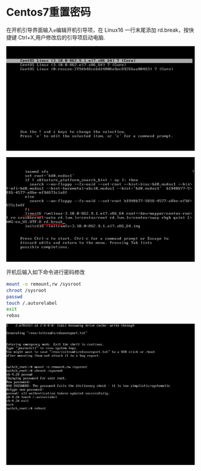 # Centos7重置密码

在开机引导界面输入`e`编辑开机引导项，在 Linux16 一行末尾添加 rd.break，按快捷键 Ctrl+X,用户修改后的引导项启动电脑.

![](../.gitbook/assets/1540262747784.png)

![](../.gitbook/assets/1540262941553.png)

开机后输入如下命令进行密码修改

```bash
mount -o remount,rw /sysroot
chroot /sysroot
passwd
touch /.autorelabel
exit
rebas
```

![](../.gitbook/assets/1540263618643.png)

